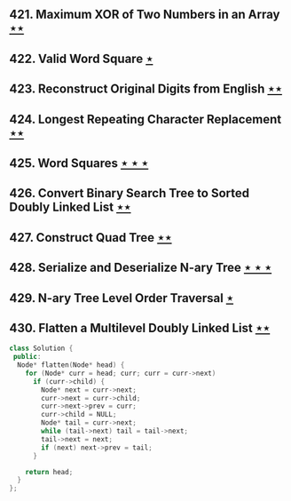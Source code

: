 ## 421. Maximum XOR of Two Numbers in an Array [$\star\star$](https://leetcode.com/problems/maximum-xor-of-two-numbers-in-an-array)

## 422. Valid Word Square [$\star$](https://leetcode.com/problems/valid-word-square)

## 423. Reconstruct Original Digits from English [$\star\star$](https://leetcode.com/problems/reconstruct-original-digits-from-english)

## 424. Longest Repeating Character Replacement [$\star\star$](https://leetcode.com/problems/longest-repeating-character-replacement)

## 425. Word Squares [$\star\star\star$](https://leetcode.com/problems/word-squares)

## 426. Convert Binary Search Tree to Sorted Doubly Linked List [$\star\star$](https://leetcode.com/problems/convert-binary-search-tree-to-sorted-doubly-linked-list)

## 427. Construct Quad Tree [$\star\star$](https://leetcode.com/problems/construct-quad-tree)

## 428. Serialize and Deserialize N-ary Tree [$\star\star\star$](https://leetcode.com/problems/serialize-and-deserialize-n-ary-tree)

## 429. N-ary Tree Level Order Traversal [$\star$](https://leetcode.com/problems/n-ary-tree-level-order-traversal)

## 430. Flatten a Multilevel Doubly Linked List [$\star\star$](https://leetcode.com/problems/flatten-a-multilevel-doubly-linked-list)

```cpp
class Solution {
 public:
  Node* flatten(Node* head) {
    for (Node* curr = head; curr; curr = curr->next)
      if (curr->child) {
        Node* next = curr->next;
        curr->next = curr->child;
        curr->next->prev = curr;
        curr->child = NULL;
        Node* tail = curr->next;
        while (tail->next) tail = tail->next;
        tail->next = next;
        if (next) next->prev = tail;
      }

    return head;
  }
};
```
